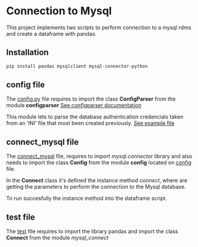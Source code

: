 # Connection to Mysql

This project implements two scripts to perform connection to a mysql rdms and create a dataframe with pandas.

## Installation
```bash
pip install pandas mysqlclient mysql-connector-python
```

## config file
The [config.py](/mysql/config.py) file requires to import the class **ConfigParser** from the module **configparser** [See configparser documentation](https://wiki.python.org/moin/ConfigParserExamples)

This module lets to parse the database authentication credencials taken from an 'INI' file that most been created previously. [See example file]()



## connect_mysql file
The [connect_mysql](/mysql/connect_mysql.py) file, requires to import *mysql.connector* library and also needs to import the class **Config** from the module **config** located on [config](/mysql/config.py) file.

In the **Connect** class it's defined the instance method *connect*, where are getting the parameters to perform the connection to the Mysql database.

To run succesfully the instance method into the dataframe script.


## test file
The [test](/mysql/test.py) file requires to import the library pandas and import the class **Connect** from the module *mysql_connect*